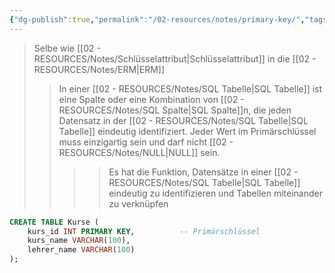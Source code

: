 ```yaml
---
{"dg-publish":true,"permalink":"/02-resources/notes/primary-key/","tags":["informatik/code/SQL","informatik/datenbank"],"noteIcon":"","updated":"2025-09-10T16:38:18.168+02:00"}
---
```


>Selbe wie [[02 - RESOURCES/Notes/Schlüsselattribut\|Schlüsselattribut]] in die [[02 - RESOURCES/Notes/ERM\|ERM]]
>
>>In einer [[02 - RESOURCES/Notes/SQL Tabelle\|SQL Tabelle]] ist eine Spalte oder eine Kombination von [[02 - RESOURCES/Notes/SQL Spalte\|SQL Spalte]]n, die jeden Datensatz in der [[02 - RESOURCES/Notes/SQL Tabelle\|SQL Tabelle]] eindeutig identifiziert. 
>>Jeder Wert im Primärschlüssel muss einzigartig sein und darf nicht [[02 - RESOURCES/Notes/NULL\|NULL]] sein.
>>>>Es hat die Funktion, Datensätze in einer [[02 - RESOURCES/Notes/SQL Tabelle\|SQL Tabelle]] eindeutig zu identifizieren und Tabellen miteinander zu verknüpfen
```sql
CREATE TABLE Kurse (
    kurs_id INT PRIMARY KEY,          -- Primärschlüssel
    kurs_name VARCHAR(100),
    lehrer_name VARCHAR(100)
);
```